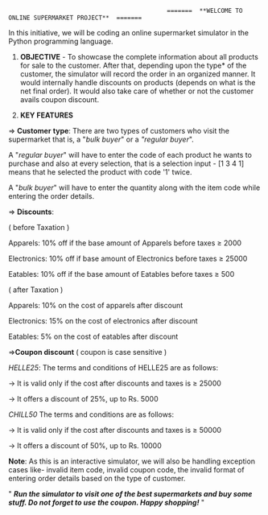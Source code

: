                                                 =======  **WELCOME TO ONLINE SUPERMARKET PROJECT**  =======


In this initiative, we will be coding an online supermarket simulator in the Python programming language.

1. **OBJECTIVE** - To showcase the complete information about all products for sale to the customer. After that, depending upon the type* of the customer, the simulator will record the order in an organized manner. It would internally handle discounts on products (depends on what is the net final order). It would also take care of whether or not the customer avails coupon discount.

2. **KEY FEATURES** 

=> **Customer** **type**: There are two types of customers who visit the supermarket that is, a "_bulk buyer_" or a _"regular buyer_".

A "_regular buyer_" will have to enter the code of each product he wants to purchase and also at every selection, that is a selection input - [1 3 4 1] means that he selected the product with code '1' twice.

A "_bulk buyer_" will have to enter the quantity along with the item code while entering the order details.

=> **Discounts**: 

( before Taxation )

Apparels: 10% off if the base amount of Apparels before taxes ≥ 2000

Electronics: 10% off if base amount of Electronics before taxes ≥ 25000

Eatables: 10% off if the base amount of Eatables before taxes ≥ 500

( after Taxation )

Apparels: 10% on the cost of apparels after discount 

Electronics: 15% on the cost of electronics after discount 

Eatables: 5% on the cost of eatables after discount 

=>**Coupon discount** ( coupon is case sensitive )

_HELLE25_: The terms and conditions of HELLE25 are as follows:

-> It is valid only if the cost after discounts and taxes is ≥ 25000

-> It offers a discount of 25%, up to Rs. 5000

_CHILL50_   The terms and conditions are as follows:

-> It is valid only if the cost after discounts and taxes is ≥ 50000

-> It offers a discount of 50%, up to Rs. 10000

**Note**: As this is an interactive simulator, we will also be handling exception cases like- invalid item code, invalid coupon code, the invalid format of entering order details based on the type of customer.

" ***Run the simulator to visit one of the best supermarkets and buy some stuff. Do not forget to use the coupon. Happy shopping!*** "

